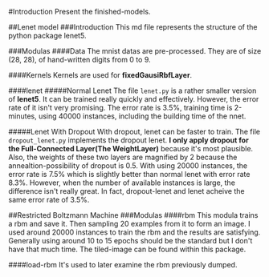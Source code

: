 #Introduction
Present the finished-models.

##Lenet model
###Introduction
This md file represents the structure of the python package lenet5.

###Modulas
####Data
The mnist datas are pre-processed. They are of size (28, 28), of hand-written digits from 0 to 9.

####Kernels
Kernels are used for __fixedGausiRbfLayer__.

####lenet
#####Normal Lenet
The file `lenet.py` is a rather smaller version of __lenet5__. It can be trained really quickly and effectively.
However, the error rate of it isn't very promising.
The error rate is 3.5%, training time is 2-minutes, using 40000 instances, including the building time of the nnet.

#####Lenet With Dropout
With dropout, lenet can be faster to train.
The file `dropout_lenet.py` implements the dropout lenet.
__I only apply dropout for the Full-Connected Layer(The WeightLayer)__ because it's most plausible.
Also, the weights of these two layers are magnified by 2 because the annealtion-possibility of dropout is 0.5.
With using 20000 instances, the error rate is 7.5% which is slightly better than normal lenet with error rate 8.3%.
However, when the number of available instances is large, the difference isn't really great.
In fact, dropout-lenet and lenet acheive the same error rate of 3.5%.

##Restricted Boltzmann Machine
###Modulas
####rbm
This modula trains a rbm and save it. Then sampling 20 examples from it to form an image.
I used around 20000 instances to train the rbm and the results are satisfying.
Generally using around 10 to 15 epochs should be the standard but I don't have that much time.
The tiled-image can be found within this package.

####load-rbm
It's used to later examine the rbm previously dumped.
